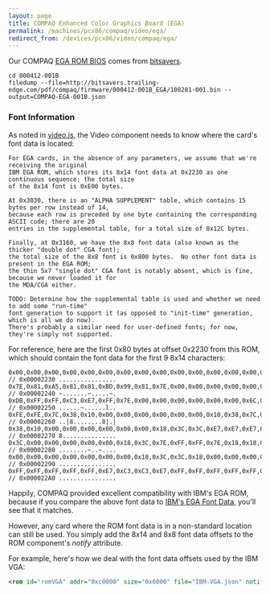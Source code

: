 ```yaml
---
layout: page
title: COMPAQ Enhanced Color Graphics Board (EGA)
permalink: /machines/pcx86/compaq/video/ega/
redirect_from: /devices/pcx86/video/compaq/ega/
---
```


Our COMPAQ [EGA ROM BIOS](000412-001B/COMPAQ-EGA-001B.json) comes from
[bitsavers](http://bitsavers.trailing-edge.com/pdf/compaq/firmware/000412-001B_EGA/).

	cd 000412-001B
	filedump --file=http://bitsavers.trailing-edge.com/pdf/compaq/firmware/000412-001B_EGA/108281-001.bin --output=COMPAQ-EGA-001B.json

### Font Information

As noted in [video.js](/machines/pcx86/lib/video.js), the Video component needs to know where the card's
font data is located:

	For EGA cards, in the absence of any parameters, we assume that we're receiving the original
	IBM EGA ROM, which stores its 8x14 font data at 0x2230 as one continuous sequence; the total size
	of the 8x14 font is 0xE00 bytes.
	
	At 0x3030, there is an "ALPHA SUPPLEMENT" table, which contains 15 bytes per row instead of 14,
	because each row is preceded by one byte containing the corresponding ASCII code; there are 20
	entries in the supplemental table, for a total size of 0x12C bytes.
	
	Finally, at 0x3160, we have the 8x8 font data (also known as the thicker "double dot" CGA font);
	the total size of the 8x8 font is 0x800 bytes.  No other font data is present in the EGA ROM;
	the thin 5x7 "single dot" CGA font is notably absent, which is fine, because we never loaded it for
	the MDA/CGA either.
	
	TODO: Determine how the supplemental table is used and whether we need to add some "run-time"
	font generation to support it (as opposed to "init-time" generation, which is all we do now).
	There's probably a similar need for user-defined fonts; for now, they're simply not supported.

For reference, here are the first 0x80 bytes at offset 0x2230 from this ROM, which should contain the font data
for the first 9 8x14 characters:

	0x00,0x00,0x00,0x00,0x00,0x00,0x00,0x00,0x00,0x00,0x00,0x00,0x00,0x00,0x00,0x00, // 0x00002230 ................
	0x7E,0x81,0xA5,0x81,0x81,0xBD,0x99,0x81,0x7E,0x00,0x00,0x00,0x00,0x00,0x7E,0xFF, // 0x00002240 ~.......~.....~.
	0xDB,0xFF,0xFF,0xC3,0xE7,0xFF,0x7E,0x00,0x00,0x00,0x00,0x00,0x00,0x6C,0xFE,0xFE, // 0x00002250 ......~......l..
	0xFE,0xFE,0x7C,0x38,0x10,0x00,0x00,0x00,0x00,0x00,0x00,0x10,0x38,0x7C,0xFE,0x7C, // 0x00002260 ..|8........8|.|
	0x38,0x10,0x00,0x00,0x00,0x00,0x00,0x00,0x18,0x3C,0x3C,0xE7,0xE7,0xE7,0x18,0x18, // 0x00002270 8...............
	0x3C,0x00,0x00,0x00,0x00,0x00,0x18,0x3C,0x7E,0xFF,0xFF,0x7E,0x18,0x18,0x3C,0x00, // 0x00002280 ........~..~....
	0x00,0x00,0x00,0x00,0x00,0x00,0x00,0x18,0x3C,0x3C,0x18,0x00,0x00,0x00,0x00,0x00, // 0x00002290 ................
	0xFF,0xFF,0xFF,0xFF,0xFF,0xE7,0xC3,0xC3,0xE7,0xFF,0xFF,0xFF,0xFF,0xFF,0x00,0x00, // 0x000022A0 ................

Happily, COMPAQ provided excellent compatibility with IBM's EGA ROM, because if you compare the above font data to
[IBM's EGA Font Data](/machines/pcx86/ibm/video/ega/#font-information), you'll see that it matches. 

However, any card where the ROM font data is in a non-standard location can still be used.  You simply
add the 8x14 and 8x8 font data offsets to the ROM component's *notify* attribute.

For example, here's how we deal with the font data offsets used by the IBM VGA:

```xml
<rom id="romVGA" addr="0xc0000" size="0x6000" file="IBM-VGA.json" notify="videoVGA[0x378d,0x3f8d]"/>
```
